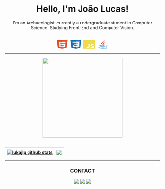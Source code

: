 <div align="center">
  <h1>Hello, I'm João Lucas!</h1>

I'm an Archaeologist, currently a undergraduate student in Computer Science. Studying Front-End and Computer Vision.
  
  <div align="center"><br>
  <img align="center" alt="HTML" height="30" width="40" src="https://raw.githubusercontent.com/devicons/devicon/master/icons/html5/html5-original.svg">
  <img align="center" alt="CSS" height="30" width="40" src="https://raw.githubusercontent.com/devicons/devicon/master/icons/css3/css3-original.svg">
      <img align="center" alt="Js" height="30" width="40" src="https://raw.githubusercontent.com/devicons/devicon/master/icons/javascript/javascript-plain.svg">
  <img align="center" alt="Java" height="30" width="40" src="https://raw.githubusercontent.com/devicons/devicon/master/icons/java/java-original.svg">
</div>

 
</div>

<hr/>
<div align="center">
<img height="260" width="260" src="https://user-images.githubusercontent.com/65697819/235307483-872e4e69-93d4-4180-8dee-fbb272680770.png"/>
</div>
</br>

| <a href="https://github.com/lukajlp/github-readme-stats"><img align="center" src="https://github-readme-stats.vercel.app/api?username=lukajlp&show_icons=true&include_all_commits=true&theme=dracula&hide_border=true" alt="lukajlp github stats" /></a> | <a href="https://github.com/lukajlp/github-readme-stats"><img align="center" src="https://github-readme-stats.vercel.app/api/top-langs/?username=lukajlp&layout=compact&theme=dracula&hide_border=true" /></a> |
| ------------- | ------------- |

  <hr/>
  <div align="center"><h3>CONTACT</h3></div>
<div align="center"> 
  <a href="https://www.linkedin.com/in/joaolucaspintosantana/" target="_blank"><img src="https://img.shields.io/badge/-LinkedIn-%230077B5?style=for-the-badge&logo=linkedin&logoColor=white" target="_blank"></a> 
    <a href = "mailto:joaolucas.psantana@gmail.com"><img src="https://img.shields.io/badge/-Gmail-%23333?style=for-the-badge&logo=gmail&logoColor=white" target="_blank"></a>
    <a href="https://www.instagram.com/lukajlp/" target="_blank"><img src="https://img.shields.io/badge/-Instagram-%23E4405F?style=for-the-badge&logo=instagram&logoColor=white" target="_blank"></a>
</div>
